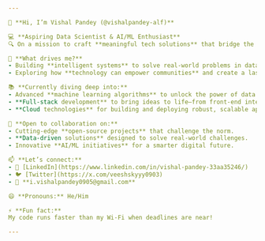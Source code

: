 ```yaml
---

👋 **Hi, I’m Vishal Pandey (@vishalpandey-alf)**  

💻 **Aspiring Data Scientist & AI/ML Enthusiast**  
🔍 On a mission to craft **meaningful tech solutions** that bridge the gap between creativity and functionality.  

🌟 **What drives me?**  
- Building **intelligent systems** to solve real-world problems in data science and data analytics.  
- Exploring how **technology can empower communities** and create a lasting impact.  

📚 **Currently diving deep into:**  
- Advanced **machine learning algorithms** to unlock the power of data.  
- **Full-stack development** to bring ideas to life—from front-end interfaces to scalable back-end systems.  
- **Cloud technologies** for building and deploying robust, scalable applications.  

🤝 **Open to collaboration on:**  
- Cutting-edge **open-source projects** that challenge the norm.  
- **Data-driven solutions** designed to solve real-world challenges.  
- Innovative **AI/ML initiatives** for a smarter digital future.  

📫 **Let’s connect:**  
- 💼 [LinkedIn](https://www.linkedin.com/in/vishal-pandey-33aa35246/)  
- 🐦 [Twitter](https://x.com/veeshskyyy0903)  
- 📧 **i.vishalpandey0905@gmail.com**  

😄 **Pronouns:** He/Him  

⚡ **Fun fact:**  
My code runs faster than my Wi-Fi when deadlines are near!

---
```

